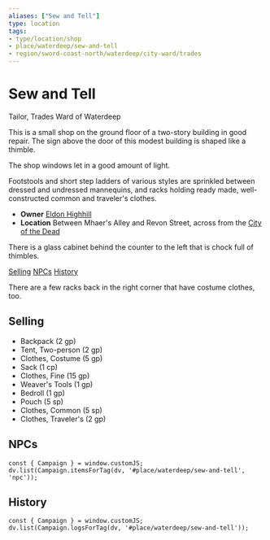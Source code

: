 ```yaml
---
aliases: ["Sew and Tell"]
type: location
tags: 
- type/location/shop
- place/waterdeep/sew-and-tell
- region/sword-coast-north/waterdeep/city-ward/trades
---
```

# Sew and Tell
<span class="subhead">Tailor, Trades Ward of Waterdeep</span>

This is a small shop on the ground floor of a two-story building in good repair. The sign above the door of this modest building is shaped like a thimble. 

The shop windows let in a good amount of light. 

Footstools and short step ladders of various styles are sprinkled between dressed and undressed mannequins, and racks holding ready made, well-constructed common and traveler's clothes. 

- **Owner** [Eldon Highhill](../../npcs/waterdeep/eldon-highhill.md)
- **Location** Between Mhaer's Alley and Revon Street, across from the [City of the Dead](../../../rowen/duet/miscellanea/volos-guide/volos-guide-3-wards.md#City%20of%20the%20Dead)

There is a glass cabinet behind the counter to the left that is chock full of thimbles.

<span class="nav">[Selling](#Selling) [NPCs](#NPCs) [History](#History)</span>

There are a few racks back in the right corner that have costume clothes, too.  

## Selling
- Backpack (2 gp)
- Tent, Two-person (2 gp)
- Clothes, Costume (5 gp)
- Sack (1 cp)
- Clothes, Fine (15 gp)
- Weaver's Tools (1 gp)
- Bedroll (1 gp)
- Pouch (5 sp)
- Clothes, Common (5 sp)
- Clothes, Traveler's (2 gp)

## NPCs

```dataviewjs
const { Campaign } = window.customJS;
dv.list(Campaign.itemsForTag(dv, '#place/waterdeep/sew-and-tell', 'npc'));
```

## History
```dataviewjs
const { Campaign } = window.customJS;
dv.list(Campaign.logsForTag(dv, '#place/waterdeep/sew-and-tell'));
```